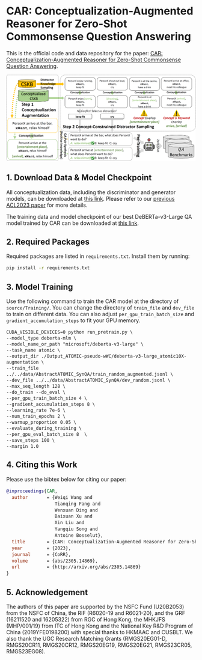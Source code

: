 # CAR: Conceptualization-Augmented Reasoner for Zero-Shot Commonsense Question Answering

This is the official code and data repository for the paper: [CAR: Conceptualization-Augmented Reasoner for Zero-Shot
Commonsense Question Answering](https://arxiv.org/pdf/2305.14869.pdf).

![CAR](./demo/overview.png "CAR Framework Overview")

## 1. Download Data & Model Checkpoint

All conceptualization data, including the discriminator and generator models, can be downloaded
at [this link](https://hkustconnect-my.sharepoint.com/:f:/g/personal/wwangbw_connect_ust_hk/EnA7X6PkeE5Dll9sdlwxuG4BH8zw-Bpdtc5kw3L70Shu5g).
Please refer to our [previous ACL2023 paper](https://arxiv.org/abs/2305.04808) for more details.

The training data and model checkpoint of our best DeBERTa-v3-Large QA model trained by CAR can be downloaded
at [this link](https://hkustconnect-my.sharepoint.com/:f:/g/personal/wwangbw_connect_ust_hk/EqC6BjWPGi1IgEPLbfMWk7gBFAn-cpfQAmTUsQBoUzVkqw).

## 2. Required Packages

Required packages are listed in `requirements.txt`. Install them by running:

```bash
pip install -r requirements.txt
```

## 3. Model Training

Use the following command to train the CAR model at the directory of `source/Training/`.
You can change the directory of `train_file` and `dev_file` to train on different data.
You can also adjust `per_gpu_train_batch_size` and `gradient_accumulation_steps` to fit your GPU memory.

```commandline
CUDA_VISIBLE_DEVICES=0 python run_pretrain.py \
--model_type deberta-mlm \
--model_name_or_path "microsoft/deberta-v3-large" \
--task_name atomic \
--output_dir ./Output_ATOMIC-pseudo-wWC/deberta-v3-large_atomic10X-augmentation \
--train_file ../../data/AbstractATOMIC_SynQA/train_random_augmented.jsonl \
--dev_file ../../data/AbstractATOMIC_SynQA/dev_random.jsonl \
--max_seq_length 128 \
--do_train --do_eval \
--per_gpu_train_batch_size 4 \
--gradient_accumulation_steps 8 \
--learning_rate 7e-6 \
--num_train_epochs 2 \
--warmup_proportion 0.05 \
--evaluate_during_training \
--per_gpu_eval_batch_size 8  \
--save_steps 100 \
--margin 1.0
```

## 4. Citing this Work

Please use the bibtex below for citing our paper:

```bibtex
@inproceedings{CAR,
  author       = {Weiqi Wang and
                  Tianqing Fang and
                  Wenxuan Ding and
                  Baixuan Xu and
                  Xin Liu and
                  Yangqiu Song and 
                  Antoine Bosselut},
  title        = {CAR: Conceptualization-Augmented Reasoner for Zero-Shot Commonsense Question Answering},
  year         = {2023},
  journal      = {CoRR},
  volume       = {abs/2305.14869},
  url          = {http://arxiv.org/abs/2305.14869}
}
```

## 5. Acknowledgement

The authors of this paper are supported by the NSFC Fund (U20B2053) from the NSFC of China, the RIF (R6020-19 and
R6021-20), and the GRF (16211520 and 16205322) from RGC of Hong Kong, the MHKJFS (MHP/001/19) from ITC of Hong Kong and
the National Key R&D Program of China (2019YFE0198200) with special thanks to HKMAAC and CUSBLT.
We also thank the UGC Research Matching Grants (RMGS20EG01-D, RMGS20CR11, RMGS20CR12, RMGS20EG19, RMGS20EG21,
RMGS23CR05, RMGS23EG08).
